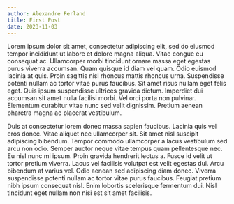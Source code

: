 ```yaml
---
author: Alexandre Ferland
title: First Post
date: 2023-11-03
---
```


Lorem ipsum dolor sit amet, consectetur adipiscing elit, sed do eiusmod tempor incididunt ut labore et dolore magna aliqua. Vitae congue eu consequat ac. Ullamcorper morbi tincidunt ornare massa eget egestas purus viverra accumsan. Quam quisque id diam vel quam. Odio euismod lacinia at quis. Proin sagittis nisl rhoncus mattis rhoncus urna. Suspendisse potenti nullam ac tortor vitae purus faucibus. Sit amet risus nullam eget felis eget. Quis ipsum suspendisse ultrices gravida dictum. Imperdiet dui accumsan sit amet nulla facilisi morbi. Vel orci porta non pulvinar. Elementum curabitur vitae nunc sed velit dignissim. Pretium aenean pharetra magna ac placerat vestibulum.

Duis at consectetur lorem donec massa sapien faucibus. Lacinia quis vel eros donec. Vitae aliquet nec ullamcorper sit. Sit amet nisl suscipit adipiscing bibendum. Tempor commodo ullamcorper a lacus vestibulum sed arcu non odio. Semper auctor neque vitae tempus quam pellentesque nec. Eu nisl nunc mi ipsum. Proin gravida hendrerit lectus a. Fusce id velit ut tortor pretium viverra. Lacus vel facilisis volutpat est velit egestas dui. Arcu bibendum at varius vel. Odio aenean sed adipiscing diam donec. Viverra suspendisse potenti nullam ac tortor vitae purus faucibus. Feugiat pretium nibh ipsum consequat nisl. Enim lobortis scelerisque fermentum dui. Nisl tincidunt eget nullam non nisi est sit amet facilisis.
